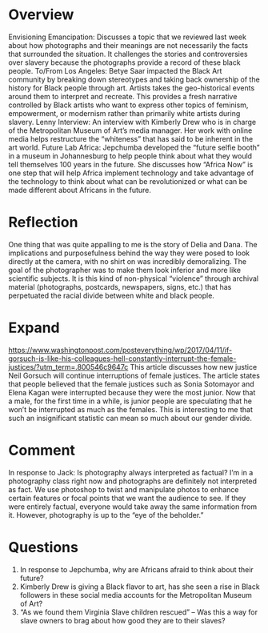 # Overview
Envisioning Emancipation: Discusses a topic that we reviewed last week about how photographs and their meanings are not necessarily the facts that surrounded the situation. It challenges the stories and controversies over slavery because the photographs provide a record of these black people. 
To/From Los Angeles: Betye Saar impacted the Black Art community by breaking down stereotypes and taking back ownership of the history for Black people through art. Artists takes the geo-historical events around them to interpret and recreate. This provides a fresh narrative controlled by Black artists who want to express other topics of feminism, empowerment, or modernism rather than primarily white artists during slavery. 
Lenny Interview: An interview with Kimberly Drew who is in charge of the Metropolitan Museum of Art’s media manager. Her work with online media helps restructure the “whiteness” that has said to be inherent in the art world. 
Future Lab Africa: Jepchumba developed the “future selfie booth” in a museum in Johannesburg to help people think about what they would tell themselves 100 years in the future. She discusses how “Africa Now” is one step that will help Africa implement technology and take advantage of the technology to think about what can be revolutionized or what can be made different about Africans in the future. 
# Reflection
One thing that was quite appalling to me is the story of Delia and Dana. The implications and purposefulness behind the way they were posed to look directly at the camera, with no shirt on was incredibly demoralizing. The goal of the photographer was to make them look inferior and more like scientific subjects. It is this kind of non-physical “violence” through archival material (photographs, postcards, newspapers, signs, etc.) that has perpetuated the racial divide between white and black people. 
# Expand
https://www.washingtonpost.com/posteverything/wp/2017/04/11/if-gorsuch-is-like-his-colleagues-hell-constantly-interrupt-the-female-justices/?utm_term=.800546c9647c
This article discusses how new justice Neil Gorsuch will continue interruptions of female justices. The article states that people believed that the female justices such as Sonia Sotomayor and Elena Kagan were interrupted because they were the most junior. Now that a male, for the first time in a while, is junior people are speculating that he won’t be interrupted as much as the females. This is interesting to me that such an insignificant statistic can mean so much about our gender divide. 
# Comment
In response to Jack: Is photography always interpreted as factual?
I’m in a photography class right now and photographs are definitely not interpreted as fact. We use photoshop to twist and manipulate photos to enhance certain features or focal points that we want the audience to see. If they were entirely factual, everyone would take away the same information from it. However, photography is up to the “eye of the beholder.”
# Questions
1.	In response to Jepchumba, why are Africans afraid to think about their future?
2.	Kimberly Drew is giving a Black flavor to art, has she seen a rise in Black followers in these social media accounts for the Metropolitan Museum of Art?
3.	“As we found them Virginia Slave children rescued” – Was this a way for slave owners to brag about how good they are to their slaves?

